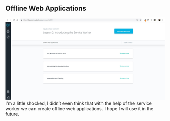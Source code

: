 ## Offline Web Applications
![Offline Web Applications](task10.0.jpg)
I'm a little shocked, I didn’t even think that with the help of the service worker we can create offline web applications.
I hope I will use it in the future. 
 